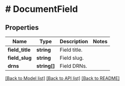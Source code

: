 # # DocumentField

## Properties

Name | Type | Description | Notes
------------ | ------------- | ------------- | -------------
**field_title** | **string** | Field title. |
**field_slug** | **string** | Field slug. |
**drns** | **string[]** | Field DRNs. |

[[Back to Model list]](../../README.md#models) [[Back to API list]](../../README.md#endpoints) [[Back to README]](../../README.md)
